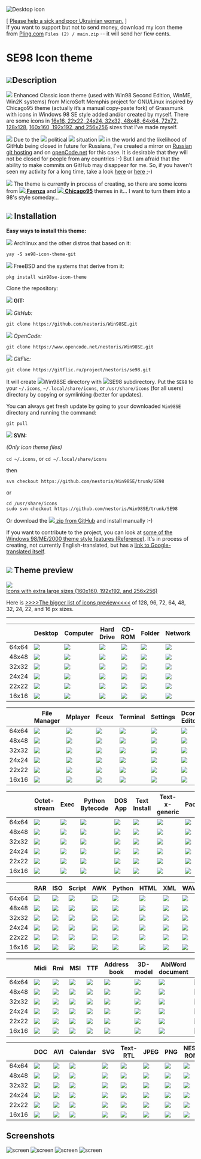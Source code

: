 ![Desktop icon](SE98/places/160/user-desktop.png)

[ [Please help a sick and poor Ukrainian woman.](donation-to-poor-ukrainian-woman) ]<br>
If you want to support but not to send money, download my icon theme from [Pling.com](https://www.pling.com/p/1581320/) `Files (2) / main.zip` -- it will send her fiew cents.

# SE98 Icon theme

## ![](SE98/mimes/64/application-x-abiword.png)Description

![](SE98/places/16/folder.png) Enhanced Classic icon theme (used with Win98 Second Edition, WinME, Win2K systems) from MicroSoft Memphis project for GNU/Linux inspired by Chicago95 theme (actually it’s a manual copy-paste fork) of Grassmunk with icons in Windows 98 SE style added and/or created by myself. There are some icons in [16x16, 22x22, 24x24, 32x32, 48x48, 64x64, 72x72, 128x128](someicons.md), [160x160, 192x192, and 256x256](folder.md) sizes that I've made myself.

![](SE98/apps/16/preferences-desktop-locale.png) Due to the ![](donation-to-poor-ukrainian-woman/en.png) political ![](donation-to-poor-ukrainian-woman/ua.png) situation ![](donation-to-poor-ukrainian-woman/ru.png) in the world and the likelihood of GitHub being closed in future for Russians, I've created a mirror on [Russian git hosting](https://gitflic.ru/project/nestoris/se98) and on [openCode.net](https://www.opencode.net/nestoris/Win98SE) for this case. It is desirable that they will not be closed for people from any countries :-) But I am afraid that the ability to make commits on GitHub may disappear for me. So, if you haven't seen my activity for a long time, take a look [here](https://gitflic.ru/project/nestoris/se98) or [here](https://www.opencode.net/nestoris/Win98SE) ;-)

![](SE98/status/16/image-loading.png) The theme is currently in process of creating, so there are some icons from [![](https://raw.githubusercontent.com/shlinux/faenza-icon-theme/master/Faenza/places/16/folder.png) **Faenza**](https://github.com/shlinux/faenza-icon-theme) and [![](https://raw.githubusercontent.com/grassmunk/Chicago95/master/Icons/Chicago95/places/16/folder.png) **Chicago95**](https://github.com/grassmunk/Chicago95) themes in it... I want to turn them into a 98's style someday...

## ![](SE98/mimes/64/application-x-q4os-execscript.png) Installation
**Easy ways to install this theme:**

![](emblems/archlinux.svg) Archlinux and the other distros that based on it:

```
yay -S se98-icon-theme-git
```

![](emblems/freebsd.png) FreeBSD and the systems that derive from it:

```
pkg install win98se-icon-theme
```

Clone the repository:

![](emblems/git.svg) **GIT:**

![](emblems/github.svg) *GitHub:*

```
git clone https://github.com/nestoris/Win98SE.git
```

![](emblems/opencode.png) *OpenCode:*

```
git clone https://www.opencode.net/nestoris/Win98SE.git
```

![](emblems/gitflic.png) *GitFlic:*

```
git clone https://gitflic.ru/project/nestoris/se98.git
```

It will create ![](SE98/places/16/folder.png)Win98SE directory with ![](SE98/places/16/folder-open.png)SE98 subdirectory. Put the `SE98` to your `~/.icons`, `~/.local/share/icons`, or `/usr/share/icons` (for all users) directory by copying or symlinking (better for updates).

You can always get fresh update by going to your downloaded `Win98SE` directory and running the command:

```
git pull
```

![](emblems/svn.png) **SVN:**

*(Only icon theme files)*

`cd ~/.icons`, or `cd ~/.local/share/icons`

then

```
svn checkout https://github.com/nestoris/Win98SE/trunk/SE98
```

or

```
cd /usr/share/icons
sudo svn checkout https://github.com/nestoris/Win98SE/trunk/SE98
```

Or download the [![](SE98/mimes/16/application-x-archive.png) zip from GitHub](https://github.com/nestoris/Win98SE/archive/refs/heads/main.zip) and install manually :-)

If you want to contribute to the project, you can look at [some of the Windows 98/ME/2000 theme style features (Reference)](reference). It's in process of creating, not currently English-translated, but has a [link to Google-translated itself](https://github-com.translate.goog/nestoris/Win98SE/tree/main/reference?_x_tr_sl=ru&_x_tr_tl=en&_x_tr_hl=ru&_x_tr_pto=wapp).

## ![](SE98/apps/64/preferences-desktop-theme.png) Theme preview

[![](SE98/places/256/folder.png)<br>Icons with extra large sizes (160x160, 192x192, and 256x256)](folder.md)


Here is [>>>>The bigger list of icons preview<<<<](someicons.md) of 128, 96, 72, 64, 48, 32, 24, 22, and 16 px sizes.

---

||Desktop|Computer|Hard Drive|CD-ROM|Folder|Network|Share|Server
|-|-|-|-|-|-|-|-|-|
|64x64|![](SE98/places/64/user-desktop.png)|![](SE98/devices/64/computer.png)|![](SE98/devices/64/drive-harddisk.png)|![](SE98/devices/64/drive-optical.png)|![](SE98/places/64/folder.png)|![](SE98/places/64/network-workgroup.png)|![](SE98/places/64/folder-publicshare.png)|![](SE98/places/64/network-server.png)|
|48x48|![](SE98/places/48/user-desktop.png)|![](SE98/devices/48/computer.png)|![](SE98/devices/48/drive-harddisk.png)|![](SE98/devices/48/drive-optical.png)|![](SE98/places/48/folder.png)|![](SE98/places/48/network-workgroup.png)|![](SE98/places/48/folder-publicshare.png)|![](SE98/places/48/network-server.png)|
|32x32|![](SE98/places/32/user-desktop.png)|![](SE98/devices/32/computer.png)|![](SE98/devices/32/drive-harddisk.png)|![](SE98/devices/32/drive-optical.png)|![](SE98/places/32/folder.png)|![](SE98/places/32/network-workgroup.png)|![](SE98/places/32/folder-publicshare.png)|![](SE98/places/32/network-server.png)|
|24x24|![](SE98/places/24/user-desktop.png)|![](SE98/devices/24/computer.png)|![](SE98/devices/24/drive-harddisk.png)|![](SE98/devices/24/drive-optical.png)|![](SE98/places/24/folder.png)|![](SE98/places/24/network-workgroup.png)|![](SE98/places/24/folder-publicshare.png)|![](SE98/places/24/network-server.png)|
|22x22|![](SE98/places/22/user-desktop.png)|![](SE98/devices/22/computer.png)|![](SE98/devices/22/drive-harddisk.png)|![](SE98/devices/22/drive-optical.png)|![](SE98/places/22/folder.png)|![](SE98/places/22/network-workgroup.png)|![](SE98/places/22/folder-publicshare.png)|![](SE98/places/22/network-server.png)|
|16x16|![](SE98/places/16/user-desktop.png)|![](SE98/devices/16/computer.png)|![](SE98/devices/16/drive-harddisk.png)|![](SE98/devices/16/drive-optical.png)|![](SE98/places/16/folder.png)|![](SE98/places/16/network-workgroup.png)|![](SE98/places/16/folder-publicshare.png)|![](SE98/places/16/network-server.png)|

||File Manager|Mplayer|Fceux|Terminal|Settings|Dconf Editor|Mail|Search
|-|-|-|-|-|-|-|-|-|
|64x64|![](SE98/apps/64/system-file-manager.png)|![](SE98/apps/64/multimedia-video-player.png)|![](SE98/apps/64/fceux.png)|![](SE98/apps/64/utilities-terminal.png)|![](SE98/apps/64/system-settings.png)|![](SE98/apps/64/regedit.png)|![](SE98/apps/64/evolution.png)|![](SE98/apps/64/system-search.png)|
|48x48|![](SE98/apps/48/system-file-manager.png)|![](SE98/apps/48/multimedia-video-player.png)|![](SE98/apps/48/fceux.png)|![](SE98/apps/48/utilities-terminal.png)|![](SE98/apps/48/system-settings.png)|![](SE98/apps/48/regedit.png)|![](SE98/apps/48/evolution.png)|![](SE98/apps/48/system-search.png)|
|32x32|![](SE98/apps/32/system-file-manager.png)|![](SE98/apps/32/multimedia-video-player.png)|![](SE98/apps/32/fceux.png)|![](SE98/apps/32/utilities-terminal.png)|![](SE98/apps/32/system-settings.png)|![](SE98/apps/32/regedit.png)|![](SE98/apps/32/evolution.png)|![](SE98/apps/32/system-search.png)|
|24x24|![](SE98/apps/24/system-file-manager.png)|![](SE98/apps/24/multimedia-video-player.png)|![](SE98/apps/24/fceux.png)|![](SE98/apps/24/utilities-terminal.png)|![](SE98/apps/24/system-settings.png)|![](SE98/apps/24/regedit.png)|![](SE98/apps/24/evolution.png)|![](SE98/apps/24/system-search.png)|
|22x22|![](SE98/apps/22/system-file-manager.png)|![](SE98/apps/22/multimedia-video-player.png)|![](SE98/apps/22/fceux.png)|![](SE98/apps/22/utilities-terminal.png)|![](SE98/apps/22/system-settings.png)|![](SE98/apps/22/regedit.png)|![](SE98/apps/22/evolution.png)|![](SE98/apps/22/system-search.png)|
|16x16|![](SE98/apps/16/system-file-manager.png)|![](SE98/apps/16/multimedia-video-player.png)|![](SE98/apps/16/fceux.png)|![](SE98/apps/16/utilities-terminal.png)|![](SE98/apps/16/system-settings.png)|![](SE98/apps/16/regedit.png)|![](SE98/apps/16/evolution.png)|![](SE98/apps/16/system-search.png)|

||Octet-stream|Exec|Python Bytecode|DOS App|Text Install|Text-x-generic|Package|Archive|
|-|-|-|-|-|-|-|-|-|
|64x64|![](SE98/mimes/64/application-octet-stream.png)|![](SE98/mimes/64/application-x-executable.png)|![](SE98/mimes/64/application-x-python-bytecode.png)|![](SE98/mimes/64/application-x-ms-dos-executable.png)|![](SE98/mimes/64/text-x-install.png)|![](SE98/mimes/64/text-x-generic.png)|![](SE98/mimes/64/package-x-generic.png)|![](SE98/mimes/64/application-x-archive.png)|
|48x48|![](SE98/mimes/48/application-octet-stream.png)|![](SE98/mimes/48/application-x-executable.png)|![](SE98/mimes/48/application-x-python-bytecode.png)|![](SE98/mimes/48/application-x-ms-dos-executable.png)|![](SE98/mimes/48/text-x-install.png)|![](SE98/mimes/48/text-x-generic.png)|![](SE98/mimes/48/package-x-generic.png)|![](SE98/mimes/48/application-x-archive.png)|
|32x32|![](SE98/mimes/32/application-octet-stream.png)|![](SE98/mimes/32/application-x-executable.png)|![](SE98/mimes/32/application-x-python-bytecode.png)|![](SE98/mimes/32/application-x-ms-dos-executable.png)|![](SE98/mimes/32/text-x-install.png)|![](SE98/mimes/32/text-x-generic.png)|![](SE98/mimes/32/package-x-generic.png)|![](SE98/mimes/32/application-x-archive.png)|
|24x24|![](SE98/mimes/24/application-octet-stream.png)|![](SE98/mimes/24/application-x-executable.png)|![](SE98/mimes/24/application-x-python-bytecode.png)|![](SE98/mimes/24/application-x-ms-dos-executable.png)|![](SE98/mimes/24/text-x-install.png)|![](SE98/mimes/24/text-x-generic.png)|![](SE98/mimes/24/package-x-generic.png)|![](SE98/mimes/24/application-x-archive.png)|
|22x22|![](SE98/mimes/22/application-octet-stream.png)|![](SE98/mimes/22/application-x-executable.png)|![](SE98/mimes/22/application-x-python-bytecode.png)|![](SE98/mimes/22/application-x-ms-dos-executable.png)|![](SE98/mimes/22/text-x-install.png)|![](SE98/mimes/22/text-x-generic.png)|![](SE98/mimes/22/package-x-generic.png)|![](SE98/mimes/22/application-x-archive.png)|
|16x16|![](SE98/mimes/16/application-octet-stream.png)|![](SE98/mimes/16/application-x-executable.png)|![](SE98/mimes/16/application-x-python-bytecode.png)|![](SE98/mimes/16/application-x-ms-dos-executable.png)|![](SE98/mimes/16/text-x-install.png)|![](SE98/mimes/16/text-x-generic.png)|![](SE98/mimes/16/package-x-generic.png)|![](SE98/mimes/16/application-x-archive.png)|

||RAR|ISO|Script|AWK|Python|HTML|XML|WAV|MP3
|-|-|-|-|-|-|-|-|-|-|
|64x64|![](SE98/mimes/64/application-x-rar.png)|![](SE98/mimes/64/application-x-cd-image.png)|![](SE98/mimes/64/text-x-script.png)|![](SE98/mimes/64/application-x-awk.png)|![](SE98/mimes/64/text-x-python.png)|![](SE98/mimes/64/text-html.png)|![](SE98/mimes/64/text-xml.png)|![](SE98/mimes/64/audio-x-generic.png)|![](SE98/mimes/64/audio-x-mpeg.png)|
|48x48|![](SE98/mimes/48/application-x-rar.png)|![](SE98/mimes/48/application-x-cd-image.png)|![](SE98/mimes/48/text-x-script.png)|![](SE98/mimes/48/application-x-awk.png)|![](SE98/mimes/48/text-x-python.png)|![](SE98/mimes/48/text-html.png)|![](SE98/mimes/48/text-xml.png)|![](SE98/mimes/48/audio-x-generic.png)|![](SE98/mimes/48/audio-x-mpeg.png)|
|32x32|![](SE98/mimes/32/application-x-rar.png)|![](SE98/mimes/32/application-x-cd-image.png)|![](SE98/mimes/32/text-x-script.png)|![](SE98/mimes/32/application-x-awk.png)|![](SE98/mimes/32/text-x-python.png)|![](SE98/mimes/32/text-html.png)|![](SE98/mimes/32/text-xml.png)|![](SE98/mimes/32/audio-x-generic.png)|![](SE98/mimes/32/audio-x-mpeg.png)|
|24x24|![](SE98/mimes/24/application-x-rar.png)|![](SE98/mimes/24/application-x-cd-image.png)|![](SE98/mimes/24/text-x-script.png)|![](SE98/mimes/24/application-x-awk.png)|![](SE98/mimes/24/text-x-python.png)|![](SE98/mimes/24/text-html.png)|![](SE98/mimes/24/text-xml.png)|![](SE98/mimes/24/audio-x-generic.png)|![](SE98/mimes/24/audio-x-mpeg.png)|
|22x22|![](SE98/mimes/22/application-x-rar.png)|![](SE98/mimes/22/application-x-cd-image.png)|![](SE98/mimes/22/text-x-script.png)|![](SE98/mimes/22/application-x-awk.png)|![](SE98/mimes/22/text-x-python.png)|![](SE98/mimes/22/text-html.png)|![](SE98/mimes/22/text-xml.png)|![](SE98/mimes/22/audio-x-generic.png)|![](SE98/mimes/22/audio-x-mpeg.png)|
|16x16|![](SE98/mimes/16/application-x-rar.png)|![](SE98/mimes/16/application-x-cd-image.png)|![](SE98/mimes/16/text-x-script.png)|![](SE98/mimes/16/application-x-awk.png)|![](SE98/mimes/16/text-x-python.png)|![](SE98/mimes/16/text-html.png)|![](SE98/mimes/16/text-xml.png)|![](SE98/mimes/16/audio-x-generic.png)|![](SE98/mimes/16/audio-x-mpeg.png)|

||Midi|Rmi|MSI|TTF|Address book|3D-model|AbiWord document|Install Soft
|-|-|-|-|-|-|-|-|-|
|64x64|![](SE98/mimes/64/audio-midi.png)|![](SE98/mimes/64/application-x-riff.png)|![](SE98/mimes/64/application-x-msi.png)|![](SE98/mimes/64/font-x-generic.png)|![](SE98/mimes/64/x-office-address-book.png)|![](SE98/mimes/64/model.png)|![](SE98/mimes/64/application-x-abiword.png)|![](SE98/apps/64/software-manager.png)|
|48x48|![](SE98/mimes/48/audio-midi.png)|![](SE98/mimes/48/application-x-riff.png)|![](SE98/mimes/48/application-x-msi.png)|![](SE98/mimes/48/font-x-generic.png)|![](SE98/mimes/48/x-office-address-book.png)|![](SE98/mimes/48/model.png)|![](SE98/mimes/48/application-x-abiword.png)|![](SE98/apps/48/software-manager.png)|
|32x32|![](SE98/mimes/32/audio-midi.png)|![](SE98/mimes/32/application-x-riff.png)|![](SE98/mimes/32/application-x-msi.png)|![](SE98/mimes/32/font-x-generic.png)|![](SE98/mimes/32/x-office-address-book.png)|![](SE98/mimes/32/model.png)|![](SE98/mimes/32/application-x-abiword.png)|![](SE98/apps/32/software-manager.png)|
|24x24|![](SE98/mimes/24/audio-midi.png)|![](SE98/mimes/24/application-x-riff.png)|![](SE98/mimes/24/application-x-msi.png)|![](SE98/mimes/24/font-x-generic.png)|![](SE98/mimes/24/x-office-address-book.png)|![](SE98/mimes/24/model.png)|![](SE98/mimes/24/application-x-abiword.png)|![](SE98/apps/24/software-manager.png)|
|22x22|![](SE98/mimes/22/audio-midi.png)|![](SE98/mimes/22/application-x-riff.png)|![](SE98/mimes/22/application-x-msi.png)|![](SE98/mimes/22/font-x-generic.png)|![](SE98/mimes/22/x-office-address-book.png)|![](SE98/mimes/22/model.png)|![](SE98/mimes/22/application-x-abiword.png)|![](SE98/apps/22/software-manager.png)|
|16x16|![](SE98/mimes/16/audio-midi.png)|![](SE98/mimes/16/application-x-riff.png)|![](SE98/mimes/16/application-x-msi.png)|![](SE98/mimes/16/font-x-generic.png)|![](SE98/mimes/16/x-office-address-book.png)|![](SE98/mimes/16/model.png)|![](SE98/mimes/16/application-x-abiword.png)|![](SE98/apps/16/software-manager.png)|

||DOC|AVI|Calendar|SVG|Text-RTL|JPEG|PNG|NES-ROM
|-|-|-|-|-|-|-|-|-|
|64x64|![](SE98/mimes/64/x-office-document.png)|![](SE98/mimes/64/video-x-generic.png)|![](SE98/apps/64/x-office-calendar.png)|![](SE98/mimes/64/x-office-drawing.png)|![](SE98/mimes/64/text-x-generic-rtl.png)|![](SE98/mimes/64/image-jpeg.png)|![](SE98/mimes/64/image-png.png)|![](SE98/mimes/64/application-x-nes-rom.png)|
|48x48|![](SE98/mimes/48/x-office-document.png)|![](SE98/mimes/48/video-x-generic.png)|![](SE98/apps/48/x-office-calendar.png)|![](SE98/mimes/48/x-office-drawing.png)|![](SE98/mimes/48/text-x-generic-rtl.png)|![](SE98/mimes/48/image-jpeg.png)|![](SE98/mimes/48/image-png.png)|![](SE98/mimes/48/application-x-nes-rom.png)|
|32x32|![](SE98/mimes/32/x-office-document.png)|![](SE98/mimes/32/video-x-generic.png)|![](SE98/apps/32/x-office-calendar.png)|![](SE98/mimes/32/x-office-drawing.png)|![](SE98/mimes/32/text-x-generic-rtl.png)|![](SE98/mimes/32/image-jpeg.png)|![](SE98/mimes/32/image-png.png)|![](SE98/mimes/32/application-x-nes-rom.png)|
|24x24|![](SE98/mimes/24/x-office-document.png)|![](SE98/mimes/24/video-x-generic.png)|![](SE98/apps/24/x-office-calendar.png)|![](SE98/mimes/24/x-office-drawing.png)|![](SE98/mimes/24/text-x-generic-rtl.png)|![](SE98/mimes/24/image-jpeg.png)|![](SE98/mimes/24/image-png.png)|![](SE98/mimes/24/application-x-nes-rom.png)|
|22x22|![](SE98/mimes/22/x-office-document.png)|![](SE98/mimes/22/video-x-generic.png)|![](SE98/apps/22/x-office-calendar.png)|![](SE98/mimes/22/x-office-drawing.png)|![](SE98/mimes/22/text-x-generic-rtl.png)|![](SE98/mimes/22/image-jpeg.png)|![](SE98/mimes/22/image-png.png)|![](SE98/mimes/22/application-x-nes-rom.png)|
|16x16|![](SE98/mimes/16/x-office-document.png)|![](SE98/mimes/16/video-x-generic.png)|![](SE98/apps/16/x-office-calendar.png)|![](SE98/mimes/16/x-office-drawing.png)|![](SE98/mimes/16/text-x-generic-rtl.png)|![](SE98/mimes/16/image-jpeg.png)|![](SE98/mimes/16/image-png.png)|![](SE98/mimes/16/application-x-nes-rom.png)|

## Screenshots

![screen](64_1.png)
![screen](scrn.png)
![screen](48.png)
![screen](64.png)
